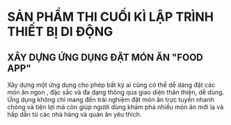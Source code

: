 # SẢN  PHẨM THI CUỐI KÌ LẬP TRÌNH THIẾT BỊ DI ĐỘNG
## XÂY DỰNG ỨNG DỤNG  ĐẶT MÓN ĂN "FOOD APP"

Xây dựng một ứng dụng cho phép bất kỳ ai cũng có thể dễ dàng đặt các món ăn ngon , đặc sắc và đa dạng thông qua giao diện thân thiện, dễ dùng. Ứng dụng không chỉ mang đến trải nghiệm đặt món ăn trực tuyến nhanh chóng và tiện lợi mà còn giúp người dùng khám phá nhiều món ăn mới lạ và hấp dẫn từ các nhà hàng và quán ăn yêu thích.
